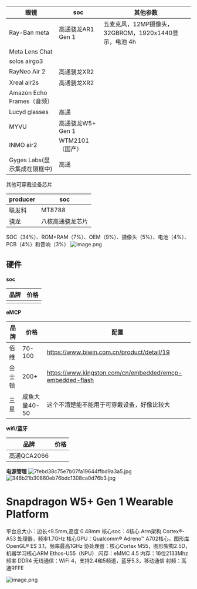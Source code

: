| 眼镜                     | soc           | 其他参数                                   |
| ---------------------- | ------------- | -------------------------------------- |
| Ray-Ban meta           | 高通骁龙AR1 Gen 1 | 五麦克风，12MP摄像头，32GBROM，1920x1440显示，电池 4h |
| Meta Lens Chat         |               |                                        |
| solos airgo3           |               |                                        |
| RayNeo Air 2           | 高通骁龙XR2       |                                        |
| Xreal air2s            | 高通骁龙XR2       |                                        |
| Amazon Echo Frames（音频） |               |                                        |
| Lucyd glasses          | 高通            |                                        |
| MYVU                   | 高通骁龙W5+ Gen 1 |                                        |
| INMO air2              | WTM2101（国产）   |                                        |
| Gyges Labs(显示集成在镜框中)   | 高通            |                                        |
其他可穿戴设备芯片


| producer | soc      |
| -------- | -------- |
| 联发科      | MT8788   |
| 骁龙       | 八核高通骁龙芯片 |
SOC（34%）、ROM+RAM（7%）、OEM（9%）、摄像头（5%）、电池（4%）、PCB（4%）和音响（3%）
![image.png](https://s2.loli.net/2024/09/20/K9tjrIXhTYCZD5H.png)

## 硬件
**soc**

| 品牌  | 价格  |
| --- | --- |
|     |     |
**eMCP**

| 品牌  | 价格        | 配置                                                       |
| --- | --------- | -------------------------------------------------------- |
| 佰维  | 70-100    | https://www.biwin.com.cn/product/detail/19               |
| 金士顿 | 200+      | https://www.kingston.com/cn/embedded/emcp-embedded-flash |
| 三星  | 咸鱼大量40-50 | 这个不清楚能不能用于可穿戴设备，好像比较大                                    |
**wifi/蓝牙**

| 品牌        | 价格  |
| --------- | --- |
| 高通QCA2066 |     |
**电源管理**
![7febd38c75e7b07fa19644ffbd9a3a5.jpg](https://s2.loli.net/2024/09/24/xb3jdvowYX1rZlM.jpg)
![346b21b30860eb76bdc1308ca0d76b3.jpg](https://s2.loli.net/2024/09/24/ow7Q6YGVdxIEUNW.jpg)

# Snapdragon W5+ Gen 1 Wearable Platform

平台总大小：边长<9.5mm,高度 0.48mm
核心soc：4核心 Arm架构 Cortex®-A53 处理器，频率1.7GHz
核心GPU：Qualcomm® Adreno™ A702核心，图形库OpenGL® ES 3.1，频率最高1GHz
协处理器：核心Cortex M55，图形架构2.5D，机器学习核心ARM Ethos-U55（NPU）
闪存：eMMC 4.5
内存：16位2133Mhz频率 DDR4
无线通信：WiFi 4，支持2.4和5频道，蓝牙5.3，移动通信
射频：高通RFFE


![image.png](https://s2.loli.net/2024/09/25/zIZckAOngjX7xR3.png)
